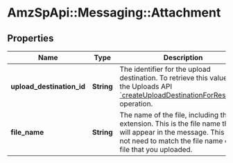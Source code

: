 # AmzSpApi::Messaging::Attachment

## Properties
Name | Type | Description | Notes
------------ | ------------- | ------------- | -------------
**upload_destination_id** | **String** | The identifier for the upload destination. To retrieve this value, call the Uploads API [&#x60;createUploadDestinationForResource&#x60;](https://developer-docs.amazon.com/sp-api/docs/uploads-api-reference#post-uploads2020-11-01uploaddestinationsresource) operation. | 
**file_name** | **String** | The name of the file, including the extension. This is the file name that will appear in the message. This does not need to match the file name of the file that you uploaded. | 

